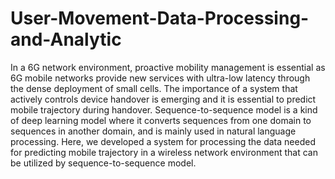 # User-Movement-Data-Processing-and-Analytic

In a 6G network environment, proactive mobility management is essential as 6G mobile networks provide new services with ultra-low latency through the dense deployment of small cells. The importance of a system that actively controls device handover is emerging and it is essential to predict mobile trajectory during handover. Sequence-to-sequence model is a kind of deep learning model where it converts sequences from one domain to sequences in another domain, and is mainly used in natural language processing. Here, we developed a system for processing the data needed for predicting mobile trajectory in a wireless network environment that can be utilized by sequence-to-sequence model.           
 
